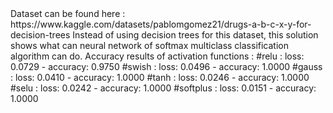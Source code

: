 <body>
Dataset can be found here : https://www.kaggle.com/datasets/pablomgomez21/drugs-a-b-c-x-y-for-decision-trees
Instead of using decision trees for this dataset, this solution shows what can neural network of softmax multiclass classification algorithm can do. 
Accuracy results of activation functions : 
#relu : loss: 0.0729 - accuracy: 0.9750
#swish : loss: 0.0496 - accuracy: 1.0000
#gauss : loss: 0.0410 - accuracy: 1.0000
#tanh : loss: 0.0246 - accuracy: 1.0000
#selu : loss: 0.0242 - accuracy: 1.0000
#softplus : loss: 0.0151 - accuracy: 1.0000
</body>


